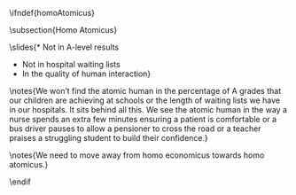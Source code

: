 \ifndef{homoAtomicus}


\subsection{Homo Atomicus}

\slides{* Not in A-level results
* Not in hospital waiting lists
* In the quality of human interaction}

\notes{We won’t find the atomic human in the percentage of A grades that our children are achieving at schools or the length of waiting lists we have in our hospitals. It sits behind all this. We see the atomic human in the way a nurse spends an extra few minutes ensuring a patient is comfortable or a bus driver pauses to allow a pensioner to cross the road or a teacher praises a struggling student to build their confidence.}

\notes{We need to move away from homo economicus towards homo atomicus.}

\endif
